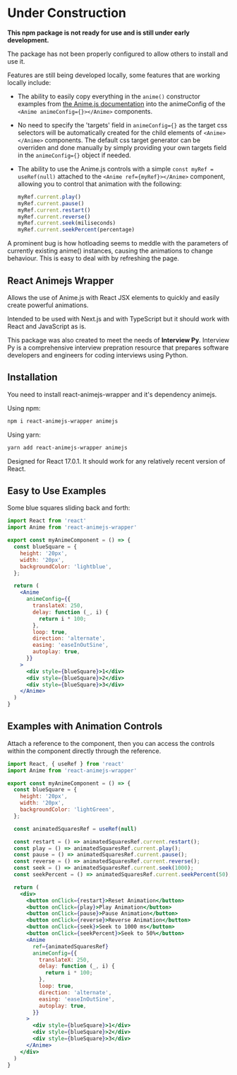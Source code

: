 # Under Construction

**This npm package is not ready for use and is still under early development.**

The package has not been properly configured to allow others to install and use it.

Features are still being developed locally, some features that are working locally include:

- The ability to easily copy everything in the `anime()` constructor examples from [the Anime.js documentation](https://animejs.com/documentation) into the animeConfig of the `<Anime animeConfig={}></Anime>` components.

- No need to specify the 'targets' field in `animeConfig={}` as the target css selectors will be automatically created for the child elements of `<Anime></Anime>` components. The default css target generator can be overriden and done manually by simply providing your own targets field in the `animeConfig={}` object if needed.

- The ability to use the Anime.js controls with a simple `const myRef = useRef(null)` attached to the `<Anime ref={myRef}></Anime>` component, allowing you to control that animation with the following:
  
  ```jsx
  myRef.current.play()
  myRef.current.pause()
  myRef.current.restart()
  myRef.current.reverse()
  myRef.current.seek(miliseconds)
  myRef.current.seekPercent(percentage)
  ```

A prominent bug is how hotloading seems to meddle with the parameters of currently existing anime() instances, causing the animations to change behaviour. This is easy to deal with by refreshing the page.

## React Animejs Wrapper

Allows the use of Anime.js with React JSX elements to quickly and easily create powerful animations.

Intended to be used with Next.js and with TypeScript but it should work with React and JavaScript as is.

This package was also created to meet the needs of **Interview Py**. Interview Py is a comprehensive interview prepration resource that prepares software developers and engineers for coding interviews using Python.

## Installation

You need to install react-animejs-wrapper and it's dependency animejs.

Using npm:

```sh
npm i react-animejs-wrapper animejs
```

Using yarn:

```sh
yarn add react-animejs-wrapper animejs
```

Designed for React 17.0.1. It should work for any relatively recent version of React.

## Easy to Use Examples

Some blue squares sliding back and forth:

```jsx
import React from 'react'
import Anime from 'react-animejs-wrapper'

export const myAnimeComponent = () => {
  const blueSquare = {
    height: '20px',
    width: '20px',
    backgroundColor: 'lightblue',
  };

  return (
    <Anime
      animeConfig={{
        translateX: 250,
        delay: function (_, i) {
          return i * 100;
        },
        loop: true,
        direction: 'alternate',
        easing: 'easeInOutSine',
        autoplay: true,
      }}
    >
      <div style={blueSquare}>1</div>
      <div style={blueSquare}>2</div>
      <div style={blueSquare}>3</div>
    </Anime>
  )
}
```

## Examples with Animation Controls

Attach a reference to the <Anime></Anime> component, then you can access the controls within the component directly through the reference.

```jsx
import React, { useRef } from 'react'
import Anime from 'react-animejs-wrapper'

export const myAnimeComponent = () => {
  const blueSquare = {
    height: '20px',
    width: '20px',
    backgroundColor: 'lightGreen',
  };

  const animatedSquaresRef = useRef(null)

  const restart = () => animatedSquaresRef.current.restart();
  const play = () => animatedSquaresRef.current.play();
  const pause = () => animatedSquaresRef.current.pause();
  const reverse = () => animatedSquaresRef.current.reverse();
  const seek = () => animatedSquaresRef.current.seek(1000);
  const seekPercent = () => animatedSquaresRef.current.seekPercent(50);

  return (
    <div>
      <button onClick={restart}>Reset Animation</button>
      <button onClick={play}>Play Animation</button>
      <button onClick={pause}>Pause Animation</button>
      <button onClick={reverse}>Reverse Animation</button>
      <button onClick={seek}>Seek to 1000 ms</button>
      <button onClick={seekPercent}>Seek to 50%</button>
      <Anime
        ref={animatedSquaresRef}
        animeConfig={{
          translateX: 250,
          delay: function (_, i) {
            return i * 100;
          },
          loop: true,
          direction: 'alternate',
          easing: 'easeInOutSine',
          autoplay: true,
        }}
      >
        <div style={blueSquare}>1</div>
        <div style={blueSquare}>2</div>
        <div style={blueSquare}>3</div>
      </Anime>
    </div>
  )
}

```
